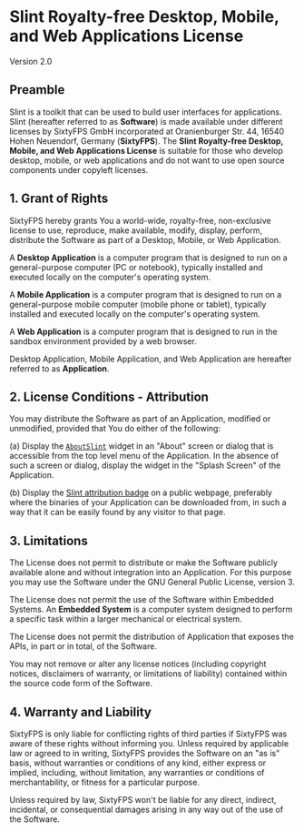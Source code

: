 # Slint Royalty-free Desktop, Mobile, and Web Applications License

Version 2.0

## Preamble

Slint is a toolkit that can be used to build user interfaces for applications. Slint (hereafter referred to as **Software**) is made available under different licenses by SixtyFPS GmbH incorporated at Oranienburger Str. 44, 16540 Hohen Neuendorf, Germany (**SixtyFPS**). The **Slint Royalty-free Desktop, Mobile, and Web Applications License** is suitable for those who develop desktop, mobile, or web applications and do not want to use open source components under copyleft licenses.

## 1. Grant of Rights

SixtyFPS hereby grants You a world-wide, royalty-free, non-exclusive license to use, reproduce, make available, modify, display, perform, distribute the Software as part of a Desktop, Mobile, or Web Application.

A **Desktop Application** is a computer program that is designed to run on a general-purpose computer (PC or notebook), typically installed and executed locally on the computer's operating system.

A **Mobile Application** is a computer program that is designed to run on a general-purpose mobile computer (mobile phone or tablet), typically installed and executed locally on the computer's operating system.

A **Web Application** is a computer program that is designed to run in the sandbox environment provided by a web browser.

Desktop Application, Mobile Application, and Web Application are hereafter referred to as **Application**.

## 2. License Conditions - Attribution

You may distribute the Software as part of an Application, modified or unmodified, provided that You do either of the following:

(a) Display the [`AboutSlint`](https://slint.dev/snapshots/master/docs/slint/src/language/widgets/aboutslint.html) widget in an "About" screen or dialog that is accessible from the top level menu of the Application. In the absence of such a screen or dialog, display the widget in the "Splash Screen" of the Application.

(b) Display the [Slint attribution badge](https://github.com/slint-ui/slint/tree/master/logo/MadeWithSlint-logo-whitebg.png) on a public webpage, preferably where the binaries of your Application can be downloaded from, in such a way that it can be easily found by any visitor to that page.

## 3. Limitations

The License does not permit to distribute or make the Software publicly available alone and without integration into an Application. For this purpose you may use the Software under the GNU General Public License, version 3.

The License does not permit the use of the Software within Embedded Systems. An **Embedded System** is a computer system designed to perform a specific task within a larger mechanical or electrical system.

The License does not permit the distribution of Application that exposes the APIs, in part or in total, of the Software.

You may not remove or alter any license notices (including copyright notices, disclaimers of warranty, or limitations of liability) contained within the source code form of the Software.

## 4. Warranty and Liability

SixtyFPS is only liable for conflicting rights of third parties if SixtyFPS was aware of these rights without informing you. Unless required by applicable law or agreed to in writing, SixtyFPS provides the Software on an "as is" basis, without warranties or conditions of any kind, either express or implied, including, without limitation, any warranties or conditions of merchantability, or fitness for a particular purpose.

Unless required by law, SixtyFPS won't be liable for any direct, indirect, incidental, or consequential damages arising in any way out of the use of the Software.
